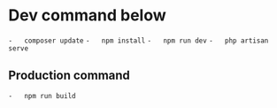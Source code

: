 # Dev command below

`-   composer update`
`-   npm install`
`-   npm run dev`
`-   php artisan serve`

## Production command

`-   npm run build`
